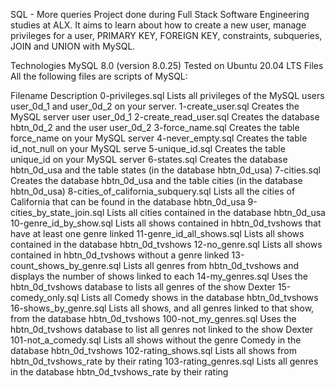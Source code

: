 SQL - More queries Project done during Full Stack Software Engineering studies at ALX. It aims to learn about how to create a new user, manage privileges for a user, PRIMARY KEY, FOREIGN KEY, constraints, subqueries, JOIN and UNION with MySQL.

Technologies MySQL 8.0 (version 8.0.25) Tested on Ubuntu 20.04 LTS Files All the following files are scripts of MySQL:

Filename Description 0-privileges.sql Lists all privileges of the MySQL users user_0d_1 and user_0d_2 on your server. 1-create_user.sql Creates the MySQL server user user_0d_1 2-create_read_user.sql Creates the database hbtn_0d_2 and the user user_0d_2 3-force_name.sql Creates the table force_name on your MySQL server 4-never_empty.sql Creates the table id_not_null on your MySQL serve 5-unique_id.sql Creates the table unique_id on your MySQL server 6-states.sql Creates the database hbtn_0d_usa and the table states (in the database hbtn_0d_usa) 7-cities.sql Creates the database hbtn_0d_usa and the table cities (in the database hbtn_0d_usa) 8-cities_of_california_subquery.sql Lists all the cities of California that can be found in the database hbtn_0d_usa 9-cities_by_state_join.sql Lists all cities contained in the database hbtn_0d_usa 10-genre_id_by_show.sql Lists all shows contained in hbtn_0d_tvshows that have at least one genre linked 11-genre_id_all_shows.sql Lists all shows contained in the database hbtn_0d_tvshows 12-no_genre.sql Lists all shows contained in hbtn_0d_tvshows without a genre linked 13-count_shows_by_genre.sql Lists all genres from hbtn_0d_tvshows and displays the number of shows linked to each 14-my_genres.sql Uses the hbtn_0d_tvshows database to lists all genres of the show Dexter 15-comedy_only.sql Lists all Comedy shows in the database hbtn_0d_tvshows 16-shows_by_genre.sql Lists all shows, and all genres linked to that show, from the database hbtn_0d_tvshows 100-not_my_genres.sql Uses the hbtn_0d_tvshows database to list all genres not linked to the show Dexter 101-not_a_comedy.sql Lists all shows without the genre Comedy in the database hbtn_0d_tvshows 102-rating_shows.sql Lists all shows from hbtn_0d_tvshows_rate by their rating 103-rating_genres.sql Lists all genres in the database hbtn_0d_tvshows_rate by their rating
